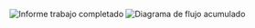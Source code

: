 ![Informe trabajo completado](https://user-images.githubusercontent.com/99413772/163014592-01f1da20-5bb2-40c9-ac60-4c79a7492cb2.png)
![Diagrama de flujo acumulado](https://user-images.githubusercontent.com/99413772/163014823-d0a274f8-8569-44fb-8f0d-ec729400cca0.png)
